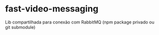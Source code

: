# fast-video-messaging
Lib compartilhada para conexão com RabbitMQ (npm package privado ou git submodule)
